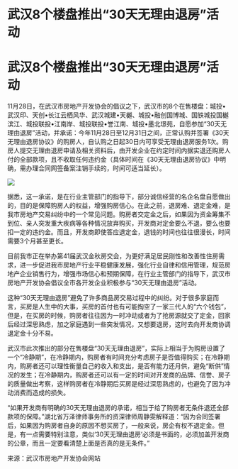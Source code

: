 # 武汉8个楼盘推出“30天无理由退房”活动

# 武汉8个楼盘推出“30天无理由退房”活动

11月28日，在武汉市房地产开发协会的倡议之下，武汉市的8个在售楼盘：城投•武汉印、天创•长江云栖风华、武汉城建•天樾、城投•融创国博城、国铁城投国樾滨江、城投联投•江南岸、城投联投•誉江南、城投•墨北璟苑，自愿参加“30天无理由退房”活动，并承诺：今年11月28日至12月31日之间，正常认购并签署《30天无理由退房协议》的购房人，自认购之日起30日内可享受无理由退房服务1次。购房人提交无理由退房申请及相关资料后，由开发企业在约定时间内据实退还购房人付的全部款项，且不收取任何违约金（具体时间在《30天无理由退房协议》中明确，需办理合同网签备案注销手续的，时间可适当延长）。

![](https://inews.gtimg.com/om_bt/Oa4Y02e2jkn2KzDiYEteY8QRVYP0A_oDw742usBwZjEXIAA/1000)

据悉，这一承诺，是在行业主管部门的指导下，部分诚信经营的名企名盘自愿做出的，目的是保障购房人的权益，增强购房信心。在此之前，退房难、退定金难，是我市房地产交易纠纷中的一个常见问题。购房者交定金之后，如果因为资金筹集不到位、亲人突发重大疾病等各种情况放弃购买，开发商对定金要么不退，要么也要扣一定的违约金。而且，开发商即使答应退定金，退钱的时间也往往很漫长，时间需要3个月甚至更长。

目前我市正在举办第41届武汉金秋房交会，为更好满足居民刚性和改善性住房需求，进一步促进我市房地产行业平稳健康发展，强化行业自律和信用管理，规范房地产企业销售行为，增强市场信心和预期保障，在行业主管部门的指导下，武汉市房地产开发协会倡议全市各开发企业积极参与“30天无理由退房”活动。

这种“30天无理由退房”避免了许多商品房交易过程中的纠纷。对于很多家庭而言，买房是人生中的大事，买房的首付也有可能掏空了一家三代人的“六个钱包”，但是，在买房的时候，购房者往往因为一时冲动或者为了抢房源就交了定金，回家后经过深思熟虑，加之家庭遇到一些突发情况，又想要退房，这时去向开发商协调退定金十分不易。

武汉市此次推出的部分在售楼盘“30天无理由退房”，实际上相当于为购房设置了一个“冷静期”，在冷静期内，购房者有时间充分考虑房子是否值得购买；在冷静期内，购房者还可以理性衡量自己的收入和支出，是否有能力还月供，避免“断供”情况的发生；在冷静期内，购房者还可以有一定的时间对开发商的品牌、信誉、房子的质量做出考察，这样购房者在冷静期后买房是经过深思熟虑的，也避免了因为冲动消费而造成的损失。

“如果开发商有明确的30天无理由退房的承诺，相当于给了购房者无条件退还全部款项的保障。”湖北省万泽律师事务所的资深律师周静雯解释道：“因为合同签署后，如果因为购房者自身的原因不想买房了，一般来说，房企有权不退定金。但是，有一点需要特别注意，类似‘30天无理由退房’必须是书面的，必须加盖开发商的公章，而且一定要看清楚上面是否真的是无条件。”

来源：武汉市房地产开发协会网站

